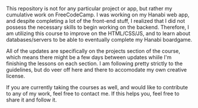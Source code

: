 This repository is not for any particular project or app, but rather my cumulative work on FreeCodeCamp. I was working on my Hanabi web app, and despite completing a lot of the front-end stuff, I realized that I did not possess the necessary skills to begin working on the backend. Therefore, I am utilizing this course to improve on the HTML/CSS/JS, and to learn about databases/servers to be able to eventually complete my Hanabi boardgame.

All of the updates are specifically on the projects section of the course, which means there might be a few days between updates whiile I'm finishing the lessons on each section. I am following pretty strictly to the guidelines, but do veer off here and there to accomodate my own creative license.

If you are currently taking the courses as well, and would like to contribute to any of my work, feel free to contact me. If this helps you, feel free to share it and follow it.
